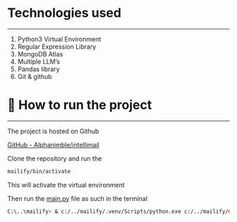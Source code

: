 # Technologies used

---

1. Python3 Virtual Environment
2. Regular Expression Library
3. MongoDB Atlas
4. Multiple LLM’s
5. Pandas library
6. Git & github

# 🚀 How to run the project

---

The project is hosted on Github 

[GitHub - Alphanimble/intellimail](https://github.com/Alphanimble/intellimail)

Clone the repository and run the 

```bash
mailify/bin/activate
```

This will activate the virtual environment

Then run the [main.py](http://main.py) file as such in the terminal

```bash
C:\..\mailify> & c:/../mailify/.venv/Scripts/python.exe c:/../mailify/main.py
```
